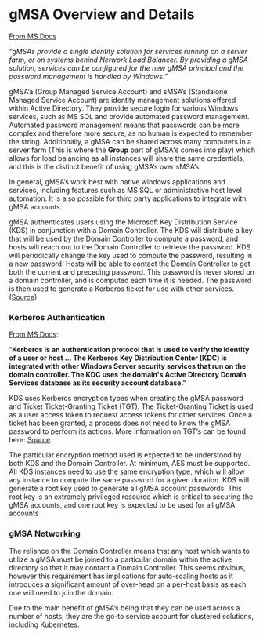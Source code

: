 # gMSA Overview and Details

[From MS Docs](https://learn.microsoft.com/en-us/windows-server/security/group-managed-service-accounts/group-managed-service-accounts-overview#BKMK_APP)

*“gMSAs provide a single identity solution for services running on a server farm, or on systems behind Network Load 
Balancer. By providing a gMSA solution, services can be configured for the new gMSA principal and the password 
management is handled by Windows.”*

gMSA’a (Group Managed Service Account) and sMSA’s (Standalone Managed Service Account) are identity management 
solutions offered within Active Directory. They provide secure login for various Windows services, such as MS SQL and 
provide automated password management. Automated password management means that passwords can be more complex and 
therefore more secure, as no human is expected to remember the string. Additionally, a gMSA can be shared across many 
computers in a server farm (This is where the **Group** part of gMSA's comes into play) which allows for load 
balancing as all instances will share the same credentials, and this is the distinct benefit of using gMSA’s over
sMSA’s.

In general, gMSA’s work best with native windows applications and services, including features such as MS SQL or
administrative host level automation. It is also possible for third party applications to integrate with gMSA accounts.

gMSA authenticates users using the Microsoft Key Distribution Service (KDS) in conjunction with a Domain Controller.
The KDS will distribute a key that will be used by the Domain Controller to compute a password, and hosts will reach
out to the Domain Controller to retrieve the password. KDS will periodically change the key used to compute the
password, resulting in a new password. Hosts will be able to contact the Domain Controller to get both the current and
preceding password. This password is never stored on a domain controller, and is computed each time it is needed. 
The password is then used to generate a Kerberos ticket for use with other services.
([Source](https://learn.microsoft.com/en-us/windows-server/security/group-managed-service-accounts/group-managed-service-accounts-overview#BKMK_SOFT))

### Kerberos Authentication

[From MS Docs](https://learn.microsoft.com/en-us/windows-server/security/kerberos/kerberos-authentication-overview):

“**Kerberos is an authentication protocol that is used to verify the identity of a user or host … The Kerberos Key
Distribution Center (KDC) is integrated with other Windows Server security services that run on the domain controller.
The KDC uses the domain's Active Directory Domain Services database as its security account database.”**

KDS uses Kerberos encryption types when creating the gMSA password and Ticket Ticket-Granting Ticket (TGT).
The Ticket-Granting Ticket is used as a user access token to request access tokens for other services.
Once a ticket has been granted, a process does not need to know the gMSA password to perform its actions.
More information on TGT’s can be found here: [Source](https://learn.microsoft.com/en-us/windows/win32/secauthn/ticket-granting-tickets).

The particular encryption method used is expected to be understood by both KDS and the Domain Controller. 
At minimum, AES must be supported. All KDS instances need to use the same encryption type, which will allow any
instance to compute the same password for a given duration. KDS will generate a root key used to generate all gMSA
account passwords. This root key is an extremely privileged resource which is critical to securing the gMSA accounts,
and one root key is expected to be used for all gMSA accounts

### gMSA Networking

The reliance on the Domain Controller means that any host which wants to utilize a gMSA must be joined to a particular
domain within the active directory so that it may contact a Domain Controller. This seems obvious, however this
requirement has implications for auto-scaling hosts as it introduces a significant amount of over-head on a per-host
basis as each one will need to join the domain.

Due to the main benefit of gMSA’s being that they can be used across a number of hosts, they are the go-to service
account for clustered solutions, including Kubernetes. 
